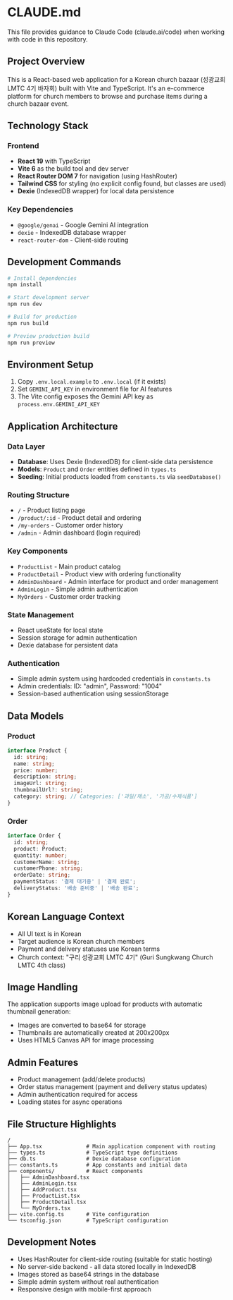 # CLAUDE.md

This file provides guidance to Claude Code (claude.ai/code) when working with code in this repository.

## Project Overview

This is a React-based web application for a Korean church bazaar (성광교회 LMTC 4기 바자회) built with Vite and TypeScript. It's an e-commerce platform for church members to browse and purchase items during a church bazaar event.

## Technology Stack

### Frontend
- **React 19** with TypeScript
- **Vite 6** as the build tool and dev server
- **React Router DOM 7** for navigation (using HashRouter)
- **Tailwind CSS** for styling (no explicit config found, but classes are used)
- **Dexie** (IndexedDB wrapper) for local data persistence

### Key Dependencies
- `@google/genai` - Google Gemini AI integration
- `dexie` - IndexedDB database wrapper
- `react-router-dom` - Client-side routing

## Development Commands

```bash
# Install dependencies
npm install

# Start development server
npm run dev

# Build for production
npm run build

# Preview production build
npm run preview
```

## Environment Setup

1. Copy `.env.local.example` to `.env.local` (if it exists)
2. Set `GEMINI_API_KEY` in environment file for AI features
3. The Vite config exposes the Gemini API key as `process.env.GEMINI_API_KEY`

## Application Architecture

### Data Layer
- **Database**: Uses Dexie (IndexedDB) for client-side data persistence
- **Models**: `Product` and `Order` entities defined in `types.ts`
- **Seeding**: Initial products loaded from `constants.ts` via `seedDatabase()`

### Routing Structure
- `/` - Product listing page
- `/product/:id` - Product detail and ordering
- `/my-orders` - Customer order history
- `/admin` - Admin dashboard (login required)

### Key Components
- `ProductList` - Main product catalog
- `ProductDetail` - Product view with ordering functionality
- `AdminDashboard` - Admin interface for product and order management
- `AdminLogin` - Simple admin authentication
- `MyOrders` - Customer order tracking

### State Management
- React useState for local state
- Session storage for admin authentication
- Dexie database for persistent data

### Authentication
- Simple admin system using hardcoded credentials in `constants.ts`
- Admin credentials: ID: "admin", Password: "1004"
- Session-based authentication using sessionStorage

## Data Models

### Product
```typescript
interface Product {
  id: string;
  name: string;
  price: number;
  description: string;
  imageUrl: string;
  thumbnailUrl?: string;
  category: string; // Categories: ['과일/채소', '가공/수제식품']
}
```

### Order
```typescript
interface Order {
  id: string;
  product: Product;
  quantity: number;
  customerName: string;
  customerPhone: string;
  orderDate: string;
  paymentStatus: '결제 대기중' | '결제 완료';
  deliveryStatus: '배송 준비중' | '배송 완료';
}
```

## Korean Language Context

- All UI text is in Korean
- Target audience is Korean church members
- Payment and delivery statuses use Korean terms
- Church context: "구리 성광교회 LMTC 4기" (Guri Sungkwang Church LMTC 4th class)

## Image Handling

The application supports image upload for products with automatic thumbnail generation:
- Images are converted to base64 for storage
- Thumbnails are automatically created at 200x200px
- Uses HTML5 Canvas API for image processing

## Admin Features

- Product management (add/delete products)
- Order status management (payment and delivery status updates)
- Admin authentication required for access
- Loading states for async operations

## File Structure Highlights

```
/
├── App.tsx              # Main application component with routing
├── types.ts             # TypeScript type definitions
├── db.ts                # Dexie database configuration
├── constants.ts         # App constants and initial data
├── components/          # React components
│   ├── AdminDashboard.tsx
│   ├── AdminLogin.tsx
│   ├── AddProduct.tsx
│   ├── ProductList.tsx
│   ├── ProductDetail.tsx
│   └── MyOrders.tsx
├── vite.config.ts       # Vite configuration
└── tsconfig.json        # TypeScript configuration
```

## Development Notes

- Uses HashRouter for client-side routing (suitable for static hosting)
- No server-side backend - all data stored locally in IndexedDB
- Images stored as base64 strings in the database
- Simple admin system without real authentication
- Responsive design with mobile-first approach